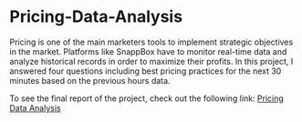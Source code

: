 # Pricing-Data-Analysis
Pricing is one of the main marketers tools to implement strategic objectives in the market. Platforms like SnappBox have to monitor real-time data and analyze historical records in order to maximize their profits. In this project, I answered four questions including best pricing practices for the next 30 minutes based on the previous hours data. 

To see the final report of the project, check out the following link: [Pricing Data Analysis](https://iman-msv.github.io/Pricing-Data-Analysis)

